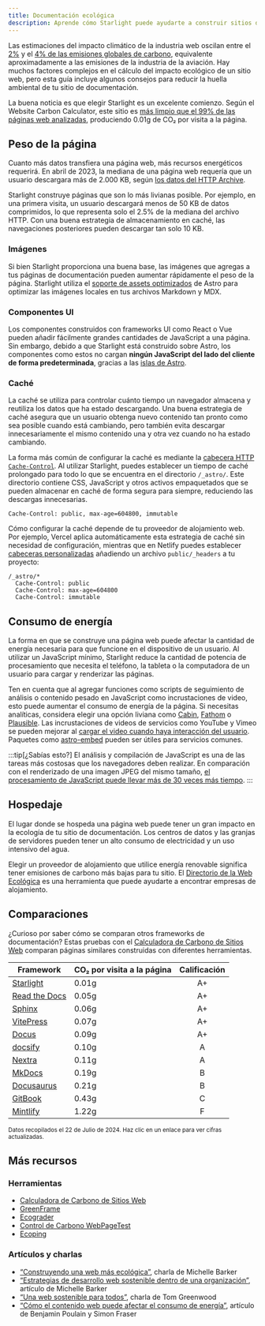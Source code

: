 ```yaml
---
title: Documentación ecológica
description: Aprende cómo Starlight puede ayudarte a construir sitios de documentación más ecológicos y reducir tu huella de carbono.
---
```


Las estimaciones del impacto climático de la industria web oscilan entre el [2%][sf] y el [4% de las emisiones globales de carbono][bbc], equivalente aproximadamente a las emisiones de la industria de la aviación. Hay muchos factores complejos en el cálculo del impacto ecológico de un sitio web, pero esta guía incluye algunos consejos para reducir la huella ambiental de tu sitio de documentación.

La buena noticia es que elegir Starlight es un excelente comienzo. Según el Website Carbon Calculator, este sitio es [más limpio que el 99% de las páginas web analizadas][sl-carbon], produciendo 0.01g de CO₂ por visita a la página.

## Peso de la página

Cuanto más datos transfiera una página web, más recursos energéticos requerirá. En abril de 2023, la mediana de una página web requería que un usuario descargara más de 2.000 KB, según [los datos del HTTP Archive][http].

Starlight construye páginas que son lo más livianas posible. Por ejemplo, en una primera visita, un usuario descargará menos de 50 KB de datos comprimidos, lo que representa solo el 2.5% de la mediana del archivo HTTP. Con una buena estrategia de almacenamiento en caché, las navegaciones posteriores pueden descargar tan solo 10 KB.

### Imágenes

Si bien Starlight proporciona una buena base, las imágenes que agregas a tus páginas de documentación pueden aumentar rápidamente el peso de la página. Starlight utiliza el [soporte de assets optimizados][assets] de Astro para optimizar las imágenes locales en tus archivos Markdown y MDX.

### Componentes UI

Los componentes construidos con frameworks UI como React o Vue pueden añadir fácilmente grandes cantidades de JavaScript a una página. Sin embargo, debido a que Starlight está construido sobre Astro, los componentes como estos no cargan **ningún JavaScript del lado del cliente de forma predeterminada**, gracias a las [islas de Astro][islands].

### Caché

La caché se utiliza para controlar cuánto tiempo un navegador almacena y reutiliza los datos que ha estado descargando. Una buena estrategia de caché asegura que un usuario obtenga nuevo contenido tan pronto como sea posible cuando está cambiando, pero también evita descargar innecesariamente el mismo contenido una y otra vez cuando no ha estado cambiando.

La forma más común de configurar la caché es mediante la [cabecera HTTP `Cache-Control`][cache]. Al utilizar Starlight, puedes establecer un tiempo de caché prolongado para todo lo que se encuentra en el directorio `/_astro/`. Este directorio contiene CSS, JavaScript y otros activos empaquetados que se pueden almacenar en caché de forma segura para siempre, reduciendo las descargas innecesarias.

```
Cache-Control: public, max-age=604800, immutable
```

Cómo configurar la caché depende de tu proveedor de alojamiento web. Por ejemplo, Vercel aplica automáticamente esta estrategia de caché sin necesidad de configuración, mientras que en Netlify puedes establecer [cabeceras personalizadas][ntl-headers] añadiendo un archivo `public/_headers` a tu proyecto:

```
/_astro/*
  Cache-Control: public
  Cache-Control: max-age=604800
  Cache-Control: immutable
```

[cache]: https://csswizardry.com/2019/03/cache-control-for-civilians/
[ntl-headers]: https://docs.netlify.com/routing/headers/

## Consumo de energía

La forma en que se construye una página web puede afectar la cantidad de energía necesaria para que funcione en el dispositivo de un usuario. Al utilizar un JavaScript mínimo, Starlight reduce la cantidad de potencia de procesamiento que necesita el teléfono, la tableta o la computadora de un usuario para cargar y renderizar las páginas.

Ten en cuenta que al agregar funciones como scripts de seguimiento de análisis o contenido pesado en JavaScript como incrustaciones de video, esto puede aumentar el consumo de energía de la página. Si necesitas analíticas, considera elegir una opción liviana como [Cabin][cabin], [Fathom][fathom] o [Plausible][plausible]. Las incrustaciones de videos de servicios como YouTube y Vimeo se pueden mejorar al [cargar el video cuando haya interacción del usuario][lazy-video]. Paquetes como [astro-embed][embed] pueden ser útiles para servicios comunes.

:::tip[¿Sabías esto?]
El análisis y compilación de JavaScript es una de las tareas más costosas que los navegadores deben realizar. En comparación con el renderizado de una imagen JPEG del mismo tamaño, [el procesamiento de JavaScript puede llevar más de 30 veces más tiempo][cost-of-js].
:::

[cabin]: https://withcabin.com/
[fathom]: https://usefathom.com/
[plausible]: https://plausible.io/
[lazy-video]: https://web.dev/iframe-lazy-loading/
[embed]: https://www.npmjs.com/package/astro-embed
[cost-of-js]: https://medium.com/dev-channel/the-cost-of-javascript-84009f51e99e

## Hospedaje

El lugar donde se hospeda una página web puede tener un gran impacto en la ecología de tu sitio de documentación. Los centros de datos y las granjas de servidores pueden tener un alto consumo de electricidad y un uso intensivo del agua.

Elegir un proveedor de alojamiento que utilice energía renovable significa tener emisiones de carbono más bajas para tu sitio. El [Directorio de la Web Ecológica][gwb] es una herramienta que puede ayudarte a encontrar empresas de alojamiento.

[gwb]: https://www.thegreenwebfoundation.org/directory/

## Comparaciones

¿Curioso por saber cómo se comparan otros frameworks de documentación?
Estas pruebas con el [Calculadora de Carbono de Sitios Web][wcc] comparan páginas similares construidas con diferentes herramientas.

| Framework                   | CO₂ por visita a la página | Calificación |
| --------------------------- | -------------------------- | :----------: |
| [Starlight][sl-carbon]      | 0.01g                      |      A+      |
| [Read the Docs][rtd-carbon] | 0.05g                      |      A+      |
| [Sphinx][sx-carbon]         | 0.06g                      |      A+      |
| [VitePress][vp-carbon]      | 0.07g                      |      A+      |
| [Docus][dc-carbon]          | 0.09g                      |      A+      |
| [docsify][dy-carbon]        | 0.10g                      |      A       |
| [Nextra][nx-carbon]         | 0.11g                      |      A       |
| [MkDocs][mk-carbon]         | 0.19g                      |      B       |
| [Docusaurus][ds-carbon]     | 0.21g                      |      B       |
| [GitBook][gb-carbon]        | 0.43g                      |      C       |
| [Mintlify][mt-carbon]       | 1.22g                      |      F       |

<small>Datos recopilados el 22 de Julio de 2024. Haz clic en un enlace para ver cifras actualizadas.</small>

[sl-carbon]: https://www.websitecarbon.com/website/starlight-astro-build-getting-started/
[vp-carbon]: https://www.websitecarbon.com/website/vitepress-dev-guide-what-is-vitepress/
[dc-carbon]: https://www.websitecarbon.com/website/docus-dev-introduction-getting-started/
[sx-carbon]: https://www.websitecarbon.com/website/sphinx-doc-org-en-master-usage-quickstart-html/
[mk-carbon]: https://www.websitecarbon.com/website/mkdocs-org-getting-started/
[nx-carbon]: https://www.websitecarbon.com/website/nextra-site-docs-docs-theme-start/
[dy-carbon]: https://www.websitecarbon.com/website/docsify-js-org/
[ds-carbon]: https://www.websitecarbon.com/website/docusaurus-io-docs/
[rtd-carbon]: https://www.websitecarbon.com/website/docs-readthedocs-io-en-stable-index-html/
[gb-carbon]: https://www.websitecarbon.com/website/docs-gitbook-com/
[mt-carbon]: https://www.websitecarbon.com/website/mintlify-com-docs-quickstart/

## Más recursos

### Herramientas

- [Calculadora de Carbono de Sitios Web][wcc]
- [GreenFrame](https://greenframe.io/)
- [Ecograder](https://ecograder.com/)
- [Control de Carbono WebPageTest](https://www.webpagetest.org/carbon-control/)
- [Ecoping](https://ecoping.earth/)

### Artículos y charlas

- [“Construyendo una web más ecológica”](https://youtu.be/EfPoOt7T5lg), charla de Michelle Barker
- [“Estrategias de desarrollo web sostenible dentro de una organización”](https://www.smashingmagazine.com/2022/10/sustainable-web-development-strategies-organization/), artículo de Michelle Barker
- [“Una web sostenible para todos”](https://2021.stateofthebrowser.com/speakers/tom-greenwood/), charla de Tom Greenwood
- [“Cómo el contenido web puede afectar el consumo de energía”](https://webkit.org/blog/8970/how-web-content-can-affect-power-usage/), artículo de Benjamin Poulain y Simon Fraser

[sf]: https://www.sciencefocus.com/science/what-is-the-carbon-footprint-of-the-internet/
[bbc]: https://www.bbc.com/future/article/20200305-why-your-internet-habits-are-not-as-clean-as-you-think
[http]: https://httparchive.org/reports/state-of-the-web
[assets]: https://docs.astro.build/en/guides/assets/
[islands]: https://docs.astro.build/en/concepts/islands/
[wcc]: https://www.websitecarbon.com/
